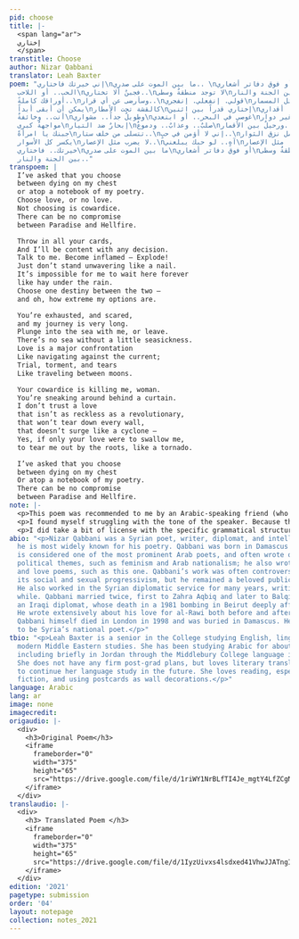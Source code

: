 ```yaml
---
pid: choose
title: |-
  <span lang="ar">
  إختاري
  </span>
transtitle: Choose
author: Nizar Qabbani
translator: Leah Baxter
poem: "إني خيرتك فاختاري\nما بين الموت على صدري.. \nأو فوق دفاتر أشعاري..\nإختاري
  الحب.. أو اللاحب\nفجبنٌ ألا تختاري..\nلا توجد منطقةٌ وسطى\nما بين الجنة والنار..\nإرمي
  أوراقك كاملةً..\nوسأرضى عن أي قرار..\nقولي. إنفعلي. إنفجري\nلا تقفي مثل المسمار..\nلا
  يمكن أن أبقى أبداً\nكالقشة تحت الأمطار\nإختاري قدراً بين اثنين\nوما أعنفها أقداري..\nمرهقةٌ
  أنت.. وخائفةٌ\nوطويلٌ جداً.. مشواري\nغوصي في البحر.. أو ابتعدي\nلا بحرٌ من غير دوار..\nالحب
  مواجهةٌ كبرى\nإبحارٌ ضد التيار\nصلبٌ.. وعذابٌ.. ودموعٌ\nورحيلٌ بين الأقمار..\nيقتلني
  جبنك يا امرأةً\nتتسلى من خلف ستار..\nإني لا أؤمن في حبٍ..\nلا يحمل نزق الثوار..\nلا
  يكسر كل الأسوار\nلا يضرب مثل الإعصار..\nآهٍ.. لو حبك يبلعني\nيقلعني.. مثل الإعصار..\nإني
  خيرتك.. فاختاري\nما بين الموت على صدري\nأو فوق دفاتر أشعاري\nلا توجد منطقةٌ وسطى\nما
  بين الجنة والنار.."
transpoem: |
  I’ve asked that you choose
  between dying on my chest
  or atop a notebook of my poetry.
  Choose love, or no love.
  Not choosing is cowardice.
  There can be no compromise
  between Paradise and Hellfire.

  Throw in all your cards,
  And I’ll be content with any decision.
  Talk to me. Become inflamed — Explode!
  Just don’t stand unwavering like a nail.
  It’s impossible for me to wait here forever
  like hay under the rain.
  Choose one destiny between the two —
  and oh, how extreme my options are.

  You’re exhausted, and scared,
  and my journey is very long.
  Plunge into the sea with me, or leave.
  There’s no sea without a little seasickness.
  Love is a major confrontation
  Like navigating against the current;
  Trial, torment, and tears
  Like‬ traveling between moons.‬

  Your cowardice is killing me, woman.
  You’re sneaking around behind a curtain.
  I don’t trust a love
  that isn’t as reckless as a revolutionary,
  that won’t tear down every wall,
  that doesn’t surge like a cyclone —
  Yes, if only your love were to swallow me,
  to tear me out by the roots, like a tornado.

  I’ve asked that you choose
  between dying on my chest
  Or atop a notebook of my poetry.
  There can be no compromise
  between Paradise and Hellfire.
note: |-
  <p>This poem was recommended to me by an Arabic-speaking friend (who also proofread my translation, bless her). I loved the beautiful and — is it silly to say? — poetic metaphors that Qabbani employs throughout the poem. These images translated very well into English. Descriptions such as “like hay under the rain” need no explanation or elaboration to connote the sense of slowly soaking into uselessness and rotting away; the metaphor itself does all of that already. Though no contextualization was needed, the tricky part was simply choosing the right words to illustrate those metaphors and to maintain the same implications.</p>
  <p>I found myself struggling with the tone of the speaker. Because the poem is mostly in the imperative, he comes across as a bit harsh and exasperated with his beloved and her waffling. However, he at times also softens his words, as in the end of the second verse and beginning of the third, in which he recognizes how difficult his request is for her and how much he is asking of her. Striking a balance between his exasperation and his understanding of her was difficult.</p>
  <p>I did take a bit of license with the specific grammatical structures of a few lines for clarity, as well as with alliteration, which was not quite as present in the original text but was in keeping with its original lyrical fluidity. Lines like “trial, torment, and tears” could have perhaps been more directly translated as “harshness, torment, and tears,” but I found “trial” to suit the sense of the line, as well as its sound, better. The original text I used also did not have stanza breaks. I inserted these based on common divisions I found in other versions and translations of the poem, as well as on where they seemed most fitting content-wise.</p>
abio: "<p>Nizar Qabbani was a Syrian poet, writer, diplomat, and intellectual, though
  he is most widely known for his poetry. Qabbani was born in Damascus in 1923. He
  is considered one of the most prominent Arab poets, and often wrote on social and
  political themes, such as feminism and Arab nationalism; he also wrote many erotic
  and love poems, such as this one. Qabbani’s work was often controversial both for
  its social and sexual progressivism, but he remained a beloved public figure internationally.
  He also worked in the Syrian diplomatic service for many years, writing all the
  while. Qabbani married twice, first to Zahra Aqbiq and later to Balqis al-Rawi,
  an Iraqi diplomat, whose death in a 1981 bombing in Beirut deeply affected him.
  He wrote extensively about his love for al-Rawi both before and after her death.
  Qabbani himself died in London in 1998 and was buried in Damascus. He is considered
  to be Syria’s national poet.</p>"
tbio: "<p>Leah Baxter is a senior in the College studying English, linguistics, and
  modern Middle Eastern studies. She has been studying Arabic for about four years,
  including briefly in Jordan through the Middlebury College language immersion program.
  She does not have any firm post-grad plans, but loves literary translation and hopes
  to continue her language study in the future. She loves reading, especially science
  fiction, and using postcards as wall decorations.</p>"
language: Arabic
lang: ar
image: none
imagecredit: 
origaudio: |-
  <div>
    <h3>Original Poem</h3>
    <iframe
      frameborder="0"
      width="375"
      height="65"
      src="https://drive.google.com/file/d/1riWY1NrBLfTI4Je_mgtY4LfZCgNY2SvM/preview">
    </iframe>
  </div>
translaudio: |-
  <div>
    <h3> Translated Poem </h3>
    <iframe
      frameborder="0"
      width="375"
      height="65"
      src="https://drive.google.com/file/d/1IyzUivxs4lsdxed41VhwJJATngI7Vz-W/preview">
    </iframe>
  </div>
edition: '2021'
pagetype: submission
order: '04'
layout: notepage
collection: notes_2021
---
```


